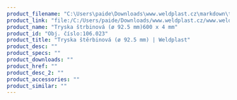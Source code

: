 ```yaml
---
product_filename: "C:\Users\paide\Downloads\www.weldplast.cz\markdown\tryska-sterbinova-o-925-mm641_pg=6.md"
product_link: "file:/C:/Users/paide/Downloads/www.weldplast.cz/www.weldplast.cz/sk/tryska-sterbinova-o-925-mm641_pg=6"
product_name: "Tryska štrbinová (ø 92.5 mm)600 x 4 mm"
product_id: "Obj. číslo:106.023"
product_title: "Tryska štěrbinová (ø 92.5 mm) | Weldplast"
product_desc: ""
product_specs: ""
product_downloads: ""
product_href: ""
product_desc_2: ""
product_accessories: ""
product_similar: ""
---
```

